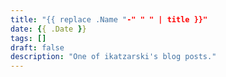 ```yaml
---
title: "{{ replace .Name "-" " " | title }}"
date: {{ .Date }}
tags: []
draft: false
description: "One of ikatzarski's blog posts."
---
```

